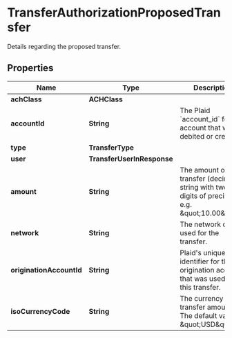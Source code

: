

# TransferAuthorizationProposedTransfer

Details regarding the proposed transfer.

## Properties

| Name | Type | Description | Notes |
|------------ | ------------- | ------------- | -------------|
|**achClass** | **ACHClass** |  |  |
|**accountId** | **String** | The Plaid &#x60;account_id&#x60; for the account that will be debited or credited. |  |
|**type** | **TransferType** |  |  |
|**user** | **TransferUserInResponse** |  |  |
|**amount** | **String** | The amount of the transfer (decimal string with two digits of precision e.g. \&quot;10.00\&quot;). |  |
|**network** | **String** | The network or rails used for the transfer. |  |
|**originationAccountId** | **String** | Plaid&#39;s unique identifier for the origination account that was used for this transfer. |  |
|**isoCurrencyCode** | **String** | The currency of the transfer amount. The default value is \&quot;USD\&quot;. |  |



